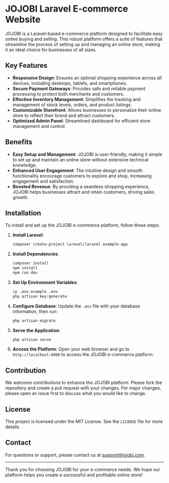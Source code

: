 # JOJOBI Laravel E-commerce Website

JOJOBI is a Laravel-based e-commerce platform designed to facilitate easy online buying and selling. This robust platform offers a suite of features that streamline the process of setting up and managing an online store, making it an ideal choice for businesses of all sizes.

## Key Features

- **Responsive Design**: Ensures an optimal shopping experience across all devices, including desktops, tablets, and smartphones.
- **Secure Payment Gateways**: Provides safe and reliable payment processing to protect both merchants and customers.
- **Effective Inventory Management**: Simplifies the tracking and management of stock levels, orders, and product listings.
- **Customizable Storefront**: Allows businesses to personalize their online store to reflect their brand and attract customers.
- **Optimized Admin Panel**: Streamlined dashboard for efficient store management and control.

## Benefits

- **Easy Setup and Management**: JOJOBI is user-friendly, making it simple to set up and maintain an online store without extensive technical knowledge.
- **Enhanced User Engagement**: The intuitive design and smooth functionality encourage customers to explore and shop, increasing engagement and satisfaction.
- **Boosted Revenue**: By providing a seamless shopping experience, JOJOBI helps businesses attract and retain customers, driving sales growth.

## Installation

To install and set up the JOJOBI e-commerce platform, follow these steps:

1. **Install Laravel**:
   ```bash
   composer create-project laravel/laravel example-app
   ```

2. **Install Dependencies**:
   ```bash
   composer install
   npm install
   npm run dev
   ```

3. **Set Up Environment Variables**:
   ```bash
   cp .env.example .env
   php artisan key:generate
   ```

4. **Configure Database**:
   Update the `.env` file with your database information, then run:
   ```bash
   php artisan migrate
   ```

5. **Serve the Application**:
   ```bash
   php artisan serve
   ```

6. **Access the Platform**:
   Open your web browser and go to `http://localhost:8000` to access the JOJOBI e-commerce platform.

## Contribution

We welcome contributions to enhance the JOJOBI platform. Please fork the repository and create a pull request with your changes. For major changes, please open an issue first to discuss what you would like to change.

## License

This project is licensed under the MIT License. See the `LICENSE` file for more details.

## Contact

For questions or support, please contact us at support@jojobi.com.

---

Thank you for choosing JOJOBI for your e-commerce needs. We hope our platform helps you create a successful and profitable online store!
